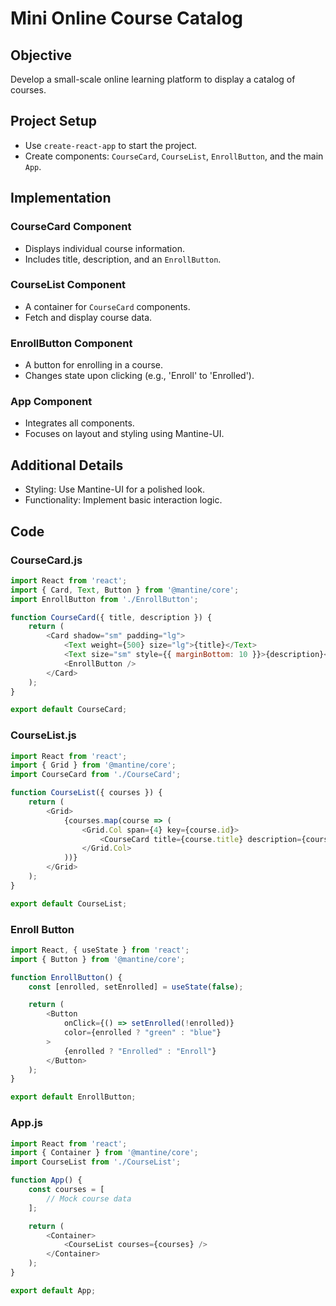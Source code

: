 # Mini Online Course Catalog

## Objective
Develop a small-scale online learning platform to display a catalog of courses.

## Project Setup
- Use `create-react-app` to start the project.
- Create components: `CourseCard`, `CourseList`, `EnrollButton`, and the main `App`.

## Implementation

### CourseCard Component
- Displays individual course information.
- Includes title, description, and an `EnrollButton`.

### CourseList Component
- A container for `CourseCard` components.
- Fetch and display course data.

### EnrollButton Component
- A button for enrolling in a course.
- Changes state upon clicking (e.g., 'Enroll' to 'Enrolled').

### App Component
- Integrates all components.
- Focuses on layout and styling using Mantine-UI.

## Additional Details
- Styling: Use Mantine-UI for a polished look.
- Functionality: Implement basic interaction logic.

## Code 

### CourseCard.js
```javascript
import React from 'react';
import { Card, Text, Button } from '@mantine/core';
import EnrollButton from './EnrollButton';

function CourseCard({ title, description }) {
    return (
        <Card shadow="sm" padding="lg">
            <Text weight={500} size="lg">{title}</Text>
            <Text size="sm" style={{ marginBottom: 10 }}>{description}</Text>
            <EnrollButton />
        </Card>
    );
}

export default CourseCard;
```
### CourseList.js
```javascript
import React from 'react';
import { Grid } from '@mantine/core';
import CourseCard from './CourseCard';

function CourseList({ courses }) {
    return (
        <Grid>
            {courses.map(course => (
                <Grid.Col span={4} key={course.id}>
                    <CourseCard title={course.title} description={course.description} />
                </Grid.Col>
            ))}
        </Grid>
    );
}

export default CourseList;
```

### Enroll Button
```javascript
import React, { useState } from 'react';
import { Button } from '@mantine/core';

function EnrollButton() {
    const [enrolled, setEnrolled] = useState(false);

    return (
        <Button 
            onClick={() => setEnrolled(!enrolled)}
            color={enrolled ? "green" : "blue"}
        >
            {enrolled ? "Enrolled" : "Enroll"}
        </Button>
    );
}

export default EnrollButton;
```

### App.js
```javascript
import React from 'react';
import { Container } from '@mantine/core';
import CourseList from './CourseList';

function App() {
    const courses = [
        // Mock course data
    ];

    return (
        <Container>
            <CourseList courses={courses} />
        </Container>
    );
}

export default App;
```
